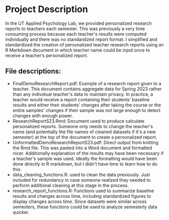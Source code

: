 # Project Description
In the UT Applied Psychology Lab, we provided personalized research reports to teachers each semester. This was previously a very time consuming 
process because each teacher's results were computed individually and there was no standardized report format. 
I simplified and standardized the creation of personalized teacher research reports using an R Markdown document 
in which teacher name could be input once to receive a teacher’s personalized report.

## File descriptions:
- FinalDemoResearchReport.pdf: Example of a research report given to a teacher. This document contains aggregate data for Spring 2023 rather than
  any individual teacher's data to maintain privacy. In practice, a teacher would receive a report containing their students' baseline results and
  either their students' changes after taking the course or the entire samples' changes if their sample was not large enough to detect changes
  with enough power.
- ResearchReportS23.Rmd: Document used to produce calculate personalized reports. Someone only needs to change the teacher's name (and potentially the
  file names of cleaned datasets if it's a new semester) at the top of the document to create a personalized report.
- UnformattedDemoResearchReportS23.pdf: Direct output from knitting the Rmd file. This was pasted into a Word document and formatted nicer. Additionally
  explanation of the results may have been necessary if a teacher's sample was used. Ideally the formatting would have been done directly in R markdown,
  but I didn't have time to learn how to do this.
- data_cleaning_functions.R: used to clean the data previously. Just included for redundancy in case someone realized they needed to perform additional cleaning at this stage in the process.
- research_report_functions.R: Functions used to summarize baseline results and changes across time, including standardized figures to display changes
  across time. Since datasets were similar across semesters, these functions could be used to analyze semesterly data quicker.
